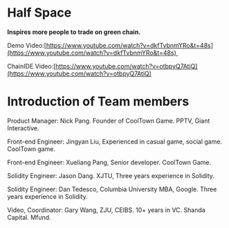 # **Half Space**

**Inspires more people to trade on green chain.**

Demo Video:[https://www.youtube.com/watch?v=dkfTvbnmYRo&t=48s](https://www.youtube.com/watch?v=dkfTvbnmYRo&t=48s) 

ChainIDE Video:[https://www.youtube.com/watch?v=otbpyQ7AtiQ](https://www.youtube.com/watch?v=otbpyQ7AtiQ)

# **Introduction of Team members**

Product Manager: Nick Pang. Founder of CoolTown Game. PPTV, Giant Interactive. 

Front-end Engineer: Jingyan Liu, Experienced in casual game, social game. CoolTown game. 

Front-end Engineer: Xueliang Pang, Senior developer. CoolTown Game. 

Solidity Engineer: Jason Dang. XJTU, Three years experience in Solidity.

Solidity Engineer: Dan Tedesco, Columbia University MBA, Google. Three years experience in Solidity. 

Video, Coordinator: Gary Wang, ZJU, CEIBS. 10+ years in VC. Shanda Capital. Mfund.
